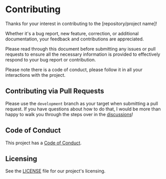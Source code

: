 # Contributing

Thanks for your interest in contributing to the [repository/project name]!

Whether it's a bug report, new feature, correction, or additional documentation, your feedback and contributions are appreciated.

Please read through this document before submitting any issues or pull requests to ensure all the necessary information is provided to effectively respond to your bug report or contribution.

Please note there is a code of conduct, please follow it in all your interactions with the project.

## Contributing via Pull Requests

Please use the `development` branch as your target when submitting a pull request. If you have questions about how to do that, I would be more than happy to walk you through the steps over in the [discussions](https://github.com/SamErde/[Repository]/discussions)!

## Code of Conduct

This project has a [Code of Conduct](CODE_OF_CONDUCT.md).

## Licensing

See the [LICENSE](LICENSE) file for our project's licensing.
